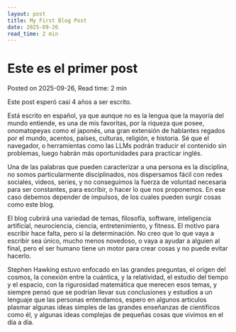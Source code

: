 ```yaml
---
layout: post
title: My First Blog Post
date: 2025-09-26
read_time: 2 min
---
```


# Este es el primer post
Posted on 2025-09-26, Read time: 2 min


Este post esperó casi 4 años a ser escrito.

Está escrito en español, ya que aunque no es la lengua que la mayoría del mundo entiende, es una de mis favoritas, por la riqueza que posee, onomatopeyas como el japonés, una gran extensión de hablantes regados por el mundo, acentos, países, culturas, religión, e historia. Sé que el navegador, o herramientas como las LLMs podrán traducir el contenido sin problemas, luego habrán más oportunidades para practicar inglés.

Una de las palabras que pueden caracterizar a una persona es la disciplina, no somos particularmente disciplinados, nos dispersamos fácil con redes sociales, videos, series, y no conseguimos la fuerza de voluntad necesaria para ser constantes, para escribir, o hacer lo que nos proponemos. En ese caso debemos depender de impulsos, de los cuales pueden surgir cosas como este blog.

El blog cubrirá una variedad de temas, filosofía, software, inteligencia artificial, neurociencia, ciencia, entretenimiento, y fitness. El motivo para escribir hace falta, pero sí la determinación. No creo que lo que vaya a escribir sea único, mucho menos novedoso, o vaya a ayudar a alguien al final, pero el ser humano tiene un motor para crear cosas y no puede evitar hacerlo.

Stephen Hawking estuvo enfocado en las grandes preguntas, el origen del cosmos, la conexión entre la cuántica, y la relatividad, el estudio del tiempo y el espacio, con la rigurosidad matemática que merecen esos temas, y siempre pensó que se podrían llevar sus conclusiones y estudios a un lenguaje que las personas entendamos, espero en algunos articulos plasmar algunas ideas simples de las grandes enseñanzas de científicos como él, y algunas ideas complejas de pequeñas cosas que vivimos en el día a día.
